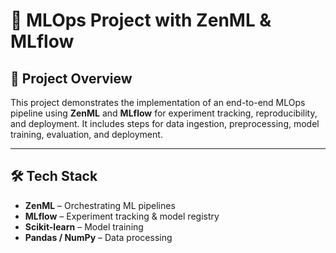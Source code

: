 # 🧠 MLOps Project with ZenML & MLflow

## 🚀 Project Overview

This project demonstrates the implementation of an end-to-end MLOps pipeline using **ZenML** and **MLflow** for experiment tracking, reproducibility, and deployment. It includes steps for data ingestion, preprocessing, model training, evaluation, and deployment.

---

## 🛠️ Tech Stack

-  **ZenML** – Orchestrating ML pipelines  
-  **MLflow** – Experiment tracking & model registry  
-  **Scikit-learn** – Model training  
-  **Pandas / NumPy** – Data processing



